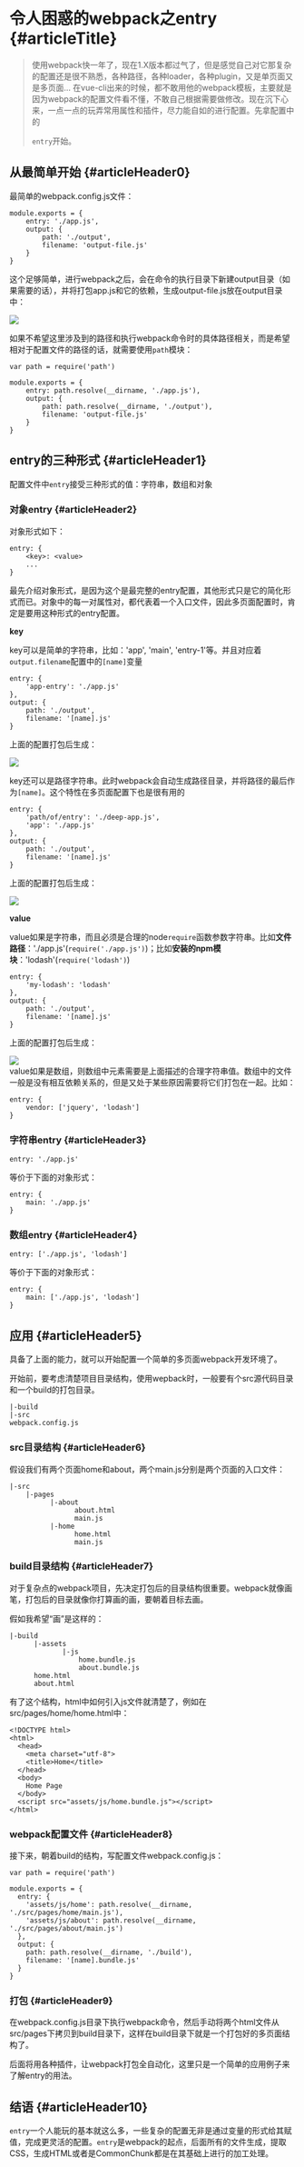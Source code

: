 # 令人困惑的webpack之entry {#articleTitle}

> 使用webpack快一年了，现在1.X版本都过气了，但是感觉自己对它那复杂的配置还是很不熟悉，各种路径，各种loader，各种plugin，又是单页面又是多页面... 在vue-cli出来的时候，都不敢用他的webpack模板，主要就是因为webpack的配置文件看不懂，不敢自己根据需要做修改。现在沉下心来，一点一点的玩弄常用属性和插件，尽力能自如的进行配置。先拿配置中的
>
> `entry`开始。

## 从最简单开始 {#articleHeader0}

最简单的webpack.config.js文件：

```
module.exports = {
    entry: './app.js',
    output: {
        path: './output',
        filename: 'output-file.js'
    }
}
```

这个足够简单，进行webpack之后，会在命令的执行目录下新建output目录（如果需要的话），并将打包app.js和它的依赖，生成output-file.js放在output目录中：

![](/assets/4085088321-58e866e19bba7_articlex.png)

如果不希望这里涉及到的路径和执行webpack命令时的具体路径相关，而是希望相对于配置文件的路径的话，就需要使用`path`模块：

```
var path = require('path')

module.exports = {
    entry: path.resolve(__dirname, './app.js'),
    output: {
        path: path.resolve(__dirname, './output'),
        filename: 'output-file.js'
    }
}

```

## entry的三种形式 {#articleHeader1}

配置文件中`entry`接受三种形式的值：字符串，数组和对象

### 对象entry {#articleHeader2}

对象形式如下：

```
entry: {
    <key>: <value>
    ...
}

```

最先介绍对象形式，是因为这个是最完整的entry配置，其他形式只是它的简化形式而已。对象中的每一对属性对，都代表着一个入口文件，因此多页面配置时，肯定是要用这种形式的entry配置。

**key**

key可以是简单的字符串，比如：'app', 'main', 'entry-1'等。并且对应着`output.filename`配置中的`[name]`变量

```
entry: {
    'app-entry': './app.js'
},
output: {
    path: './output',
    filename: '[name].js'
}
```

上面的配置打包后生成：

![](/assets/3751270214-58e866e1b5858_articlex.png)

key还可以是路径字符串。此时webpack会自动生成路径目录，并将路径的最后作为`[name]`。这个特性在多页面配置下也是很有用的

```
entry: {
    'path/of/entry': './deep-app.js',
    'app': './app.js'
},
output: {
    path: './output',
    filename: '[name].js'
}
```

上面的配置打包后生成：

![](/assets/3492759912-58e866e1f383b_articlex.png)

**value**

value如果是字符串，而且必须是合理的node`require`函数参数字符串。比如**文件路径**：'./app.js'\(`require('./app.js')`\)；比如**安装的npm模块**：'lodash'\(`require('lodash')`\)

```
entry: {
    'my-lodash': 'lodash'
},
output: {
    path: './output',
    filename: '[name].js'
}

```

上面的配置打包后生成：

![](/assets/2287685124-58e866e224630_articlex.png)  
value如果是数组，则数组中元素需要是上面描述的合理字符串值。数组中的文件一般是没有相互依赖关系的，但是又处于某些原因需要将它们打包在一起。比如：

```
entry: {
    vendor: ['jquery', 'lodash']
}

```

### 字符串entry {#articleHeader3}

```
entry: './app.js'
```

等价于下面的对象形式：

```
entry: {
    main: './app.js'
}
```

### 数组entry {#articleHeader4}

```
entry: ['./app.js', 'lodash']
```

等价于下面的对象形式：

```
entry: {
    main: ['./app.js', 'lodash']
}

```

## 应用 {#articleHeader5}

具备了上面的能力，就可以开始配置一个简单的多页面webpack开发环境了。

开始前，要考虑清楚项目目录结构，使用wepback时，一般要有个src源代码目录和一个build的打包目录。

```
|-build
|-src
webpack.config.js
```

### src目录结构 {#articleHeader6}

假设我们有两个页面home和about，两个main.js分别是两个页面的入口文件：

```
|-src
    |-pages
          |-about
                about.html
                main.js
          |-home
                home.html
                main.js
```

### build目录结构 {#articleHeader7}

对于复杂点的webpack项目，先决定打包后的目录结构很重要。webpack就像画笔，打包后的目录就像你打算画的画，要朝着目标去画。

假如我希望“画”是这样的：

```
|-build
      |-assets
             |-js
                 home.bundle.js
                 about.bundle.js
      home.html
      about.html
```

有了这个结构，html中如何引入js文件就清楚了，例如在src/pages/home/home.html中：

```
<!DOCTYPE html>
<html>
  <head>
    <meta charset="utf-8">
    <title>Home</title>
  </head>
  <body>
    Home Page
  </body>
  <script src="assets/js/home.bundle.js"></script>
</html>

```

### webpack配置文件 {#articleHeader8}

接下来，朝着build的结构，写配置文件webpack.config.js：

```
var path = require('path')

module.exports = {
  entry: {
    'assets/js/home': path.resolve(__dirname, './src/pages/home/main.js'),
    'assets/js/about': path.resolve(__dirname, './src/pages/about/main.js')
  },
  output: {
    path: path.resolve(__dirname, './build'),
    filename: '[name].bundle.js'
  }
}
```

### 打包 {#articleHeader9}

在webpack.config.js目录下执行webpack命令，然后手动将两个html文件从src/pages下拷贝到build目录下，这样在build目录下就是一个打包好的多页面结构了。

后面将用各种插件，让webpack打包全自动化，这里只是一个简单的应用例子来了解entry的用法。

## 结语 {#articleHeader10}

`entry`一个人能玩的基本就这么多，一些复杂的配置无非是通过变量的形式给其赋值，完成更灵活的配置。`entry`是webpack的起点，后面所有的文件生成，提取CSS，生成HTML或者是CommonChunk都是在其基础上进行的加工处理。

